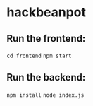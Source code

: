 # hackbeanpot

## Run the frontend:

`cd frontend`
`npm start`

## Run the backend:

`npm install`
`node index.js`
